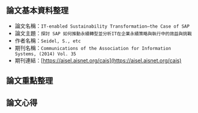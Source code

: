 ## 論文基本資料整理
- 論文名稱：`IT-enabled Sustainability Transformation—the Case of SAP`
- 論文主題：`探討 SAP 如何推動永續轉型並分析IT在企業永續策略與執行中的效益與挑戰`
- 作者名稱：`Seidel, S., etc`
- 期刊名稱：`Communications of the Association for Information Systems, (2014) Vol. 35`
- 期刊連結：[https://aisel.aisnet.org/cais](https://aisel.aisnet.org/cais)
  
## 論文重點整理

## 論文心得

